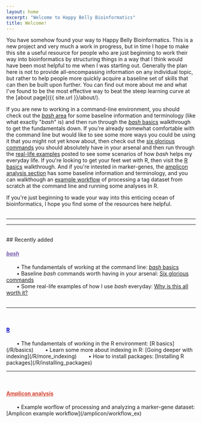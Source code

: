 ```yaml
---
layout: home
excerpt: "Welcome to Happy Belly Bioinformatics"
title: Welcome!
---
```

You have somehow found your way to Happy Belly Bioinformatics. This is a new project and very much a work in progress, but in time I hope to make this site a useful resource for people who are just beginning to work their way into bioinformatics by structuring things in a way that I think would have been most helpful to me when I was starting out. Generally the plan here is not to provide all-encompassing information on any individual topic, but rather to help people more quickly acquire a baseline set of skills that can then be built upon further. You can find out more about me and what I've found to be the most effective way to beat the steep learning curve at the [about page]({{ site.url }}/about/).  

If you are new to working in a command-line environment, you should check out the [*bash* area](/bash/) for some baseline information and terminology (like what exactly "*bash*" is) and then run through the [*bash* basics](/bash/basics) walkthrough to get the fundamentals down. If you're already somewhat comfortable with the command line but would like to see some more ways you could be using it that you might not yet know about, then check out the [six glorious commands](/bash/six_commands) you should absolutely have in your arsenal and then run through the [real-life examples](/bash/why) posted to see some scenarios of how *bash* helps my everyday life.  If you're looking to get your feet wet with R, then visit the [R basics](/R/basics) walkthrough.  And if you're intested in marker-genes, the [amplicon analysis section](/amplicon/) has some baseline information and terminology, and you can walkthough an [example workflow](/amplicon/workflow_ex) of processing a tag dataset from scratch at the command line and running some analyses in R.  

If you're just beginning to wade your way into this enticing ocean of bioinformatics, I hope you find some of the resources here helpful. 
<br>
<br>

--- 
---
<br>
## Recently added

<h4><a href="/bash/" style="color:#745bab"><i>bash</i></a></h4>

&nbsp;&nbsp;&nbsp;&nbsp;&nbsp;&nbsp; • The fundamentals of working at the command line: [*bash* basics](/bash/basics)  
&nbsp;&nbsp;&nbsp;&nbsp;&nbsp;&nbsp; • Baseline *bash* commands worth having in your arsenal: [Six glorious commands](/bash/six_commands)  
&nbsp;&nbsp;&nbsp;&nbsp;&nbsp;&nbsp; • Some real-life examples of how I use *bash* everyday: [Why is this all worth it?](/bash/why)  
<br>

---
<br>
<h4><a href="/R/" style="color:#0000cc">R</a></h4>
&nbsp;&nbsp;&nbsp;&nbsp;&nbsp;&nbsp; • The fundamentals of working in the R environment: [R basics](/R/basics)  
&nbsp;&nbsp;&nbsp;&nbsp;&nbsp;&nbsp; • Learn some more about indexing in R: [Going deeper with indexing](/R/more_indexing)  
&nbsp;&nbsp;&nbsp;&nbsp;&nbsp;&nbsp; • How to install packages: [Installing R packages](/R/installing_packages)  
<br>

---
<br>
<h4><a href="/amplicon/" style="color:#d64231">Amplicon analysis</a></h4>
&nbsp;&nbsp;&nbsp;&nbsp;&nbsp;&nbsp; • Example worflow of processing and analyzing a marker-gene dataset: [Amplicon example workflow](/amplicon/workflow_ex)
